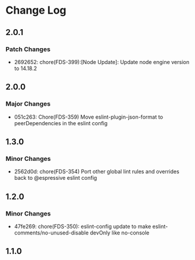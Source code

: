 # Change Log

## 2.0.1

### Patch Changes

- 2692652: chore(FDS-399):[Node Update]: Update node engine version to 14.18.2

## 2.0.0

### Major Changes

- 051c263: Chore(FDS-359) Move eslint-plugin-json-format to peerDependencies in the eslint config

## 1.3.0

### Minor Changes

- 2562d0d: chore(FDS-354) Port other global lint rules and overrides back to @espressive eslint config

## 1.2.0

### Minor Changes

- 47fe269: chore(FDS-350): eslint-config update to make eslint-comments/no-unused-disable devOnly like no-console

## 1.1.0

### Minor Changes

- d3bc06a: Using Changesets

## 1.0.5

### Patch Changes

- Graduate release

## 1.0.4

### Patch Changes

- b05f7ad: alpha test

## 1.0.4-alpha.1

### Patch Changes

- alpha test

## 0.0.0-next-202181701135

### Patch Changes

- 1f5b237: Adding support for changesets

## 1.0.4-alpha.0

### Patch Changes

- Adding support for changesets

All notable changes to this project will be documented in this file.
See [Conventional Commits](https://conventionalcommits.org) for commit guidelines.
